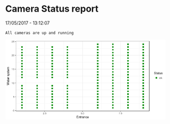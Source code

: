 Camera Status report
================
17/05/2017 - 13:12:07

    All cameras are up and running

![](camreport_files/figure-markdown_github/unnamed-chunk-2-1.png)
